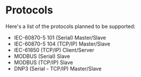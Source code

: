 # Protocols
Here's a list of the protocols planned to be supported:
* IEC-60870-5 101 (Serial) Master/Slave
* IEC-60870-5 104 (TCP/IP) Master/Slave
* IEC-61850 (TCP/IP) Client/Server
* MODBUS (Serial) Slave
* MODBUS (TCP/IP) Slave
* DNP3 (Serial - TCP/IP) Master/Slave